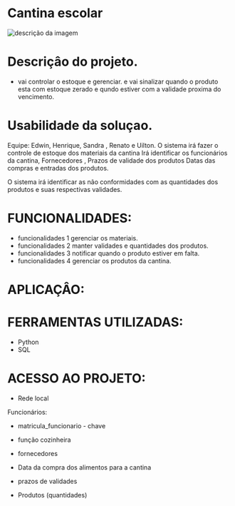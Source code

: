 # Cantina escolar 
![descrição da imagem](https://www.colegiobezerra.com.br/wp-content/uploads/2015/11/mini-20160129_153542.jpg)

# Descriçâo do projeto.
* vai controlar o estoque e gerenciar. e vai sinalizar quando o produto esta com estoque zerado e qundo estiver com a validade proxima do vencimento.

# Usabilidade da soluçao.
Equipe: Edwin, Henrique, Sandra , Renato e Uilton.
O sistema irá fazer o controle de estoque dos materiais da cantina
Irá identificar os funcionários da cantina, Fornecedores , Prazos de validade dos produtos 
Datas das compras e entradas dos produtos.

O sistema irá identificar as não conformidades com as quantidades dos produtos e suas respectivas validades.

# FUNCIONALIDADES:
* funcionalidades 1 gerenciar os materiais. 
* funcionalidades 2 manter validades e quantidades dos produtos.
* funcionalidades 3 notificar quando o produto estiver em falta.
* funcionalidades 4 gerenciar os  produtos da cantina.

# APLICAÇÂO:

# FERRAMENTAS UTILIZADAS:
* Python
* SQL

# ACESSO AO PROJETO:
* Rede local


Funcionários:
* matricula_funcionario - chave
* função  cozinheira


* fornecedores

* Data da compra dos alimentos para a cantina
* prazos de validades

* Produtos (quantidades)
